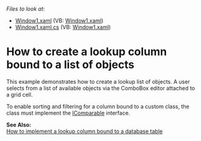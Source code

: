 <!-- default file list -->
*Files to look at*:

* [Window1.xaml](./CS/LookUpToObject/Window1.xaml) (VB: [Window1.xaml](./VB/LookUpToObject/Window1.xaml))
* [Window1.xaml.cs](./CS/LookUpToObject/Window1.xaml.cs) (VB: [Window1.xaml](./VB/LookUpToObject/Window1.xaml))
<!-- default file list end -->
# How to create a lookup column bound to a list of objects


<p>This example demonstrates how to create a lookup list of objects. A user selects from a list of available objects via the ComboBox editor attached to a grid cell.</p><p>To enable sorting and filtering for a column bound to a custom class, the class must implement the <a href="http://msdn.microsoft.com/en-us/library/system.icomparable.aspx">IComparable</a> interface.</p><p><strong>See Also:</strong><br />
<a href="https://www.devexpress.com/Support/Center/p/E399">How to implement a lookup column bound to a database table</a></p>

<br/>


